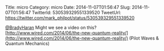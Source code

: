 Title: micro
Category: micro
Date: 2014-11-07T01:56:47
Slug: 2014-11-07T01:56:47
TwitterId: 530539329551339520
TweetUrl: https://twitter.com/mark_philpot/status/530539329551339520

[@BradyHaran](https://twitter.com/BradyHaran) Might we see a video on this? [http://www.wired.com/2014/06/the-new-quantum-reality/](http://www.wired.com/2014/06/the-new-quantum-reality/) (Pilot Waves &amp; Quantum Mechanics)